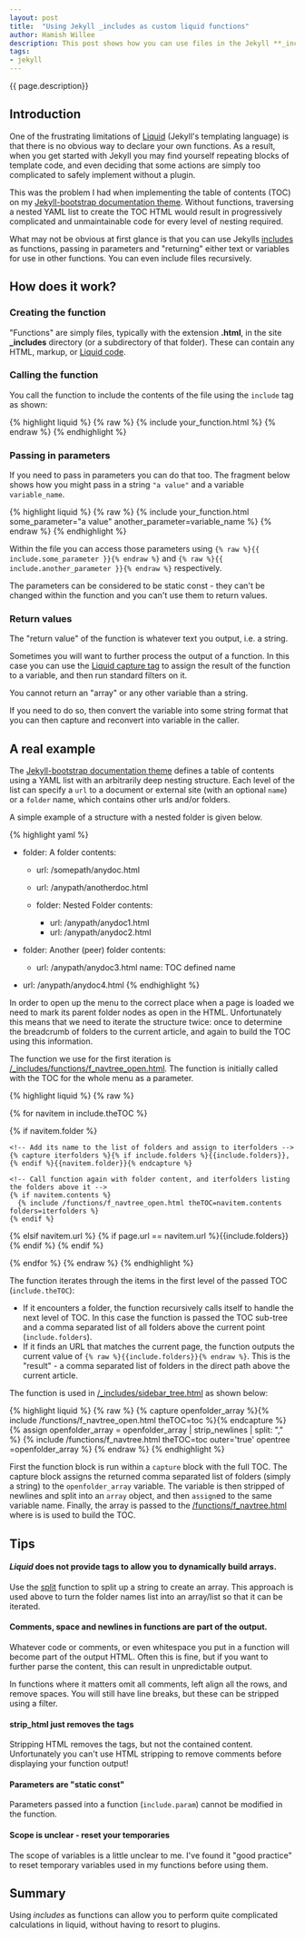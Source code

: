 ```yaml
---
layout: post
title:  "Using Jekyll _includes as custom liquid functions"
author: Hamish Willee
description: This post shows how you can use files in the Jekyll **_includes** directory to implement function-like behaviour. 
tags:
- jekyll
---
```


{{ page.description}}

## Introduction


One of the frustrating limitations of [Liquid](https://github.com/Shopify/liquid/wiki/Liquid-for-Designers) (Jekyll's templating language) is that there is no obvious way to declare your own functions. As a result, when you get started with Jekyll you may find yourself repeating blocks of template code, and even deciding that some actions are simply too complicated to safely implement without a plugin.

<div class="alert alert-success" role="alert"><p>This was the problem I had when implementing the table of contents (TOC) on my <a href="http://hamishwillee.github.io/jekyll-bootstrap-docsite/">Jekyll-bootstrap documentation theme</a>. Without functions, traversing a nested YAML list to create the TOC HTML would result in progressively complicated and unmaintainable code for every level of nesting required. </p></div>

What may not be obvious at first glance is that you can use Jekylls [includes](http://jekyllrb.com/docs/templates/#includes) as functions, passing in parameters and "returning" either text or variables for use in other functions. You can even include files recursively.


## How does it work?

### Creating the function

"Functions" are simply files, typically with the extension **.html**, in the site **_includes** directory (or a subdirectory of that folder). These can contain any HTML, markup, or [Liquid code](https://github.com/Shopify/liquid/wiki/Liquid-for-Designers).

### Calling the function

You call the function to include the contents of the file using the ```include``` tag as shown:

{% highlight liquid %}
{% raw %}
{% include your_function.html %}
{% endraw %}
{% endhighlight %}


### Passing in parameters

If you need to pass in parameters you can do that too. The fragment below shows how you might pass in a string ```"a value"``` and a variable ```variable_name```.

{% highlight liquid %}
{% raw %}
{% include your_function.html some_parameter="a value" another_parameter=variable_name %}
{% endraw %}
{% endhighlight %}

Within the file you can access those parameters using ```{% raw %}{{ include.some_parameter }}{% endraw %}``` and ```{% raw %}{{ include.another_parameter }}{% endraw %}``` respectively.

<div class="alert alert-success" role="alert"><p>The parameters can be considered to be static const - they can't be changed within the function and you can't use them to return values.</p></div>

### Return values

The "return value" of the function is whatever text you output, i.e. a string. 

Sometimes you will want to further process the output of a function. In this case you can use the [Liquid capture tag](https://github.com/Shopify/liquid/wiki/Liquid-for-Designers#variable-assignment) to assign the result of the function to a variable, and then run standard filters on it.

<div class="alert alert-success" role="alert"><p>You cannot return an "array" or any other variable than a string.</p> <p>If you need to do so, then convert the variable into some string format that you can then capture and reconvert into variable in the caller. </p></div>


## A real example

The [Jekyll-bootstrap documentation theme](http://hamishwillee.github.io/jekyll-bootstrap-docsite/) defines a table of contents using a YAML list with an arbitrarily deep nesting structure. Each level of the list can specify a ```url``` to a document or external site (with an optional ```name```) or a ```folder``` name, which contains other urls and/or folders.

A simple example of a structure with a nested folder is given below. 

{% highlight yaml %}
- folder: A folder
  contents:
   - url: /somepath/anydoc.html
   - url: /anypath/anotherdoc.html

   - folder: Nested Folder
     contents:
      - url: /anypath/anydoc1.html
      - url: /anypath/anydoc2.html


- folder: Another (peer) folder
  contents:
   - url: /anypath/anydoc3.html
     name: TOC defined name

- url: /anypath/anydoc4.html
{% endhighlight %} 

In order to open up the menu to the correct place when a page is loaded we need to mark its parent folder nodes as open in the HTML. Unfortunately this means that we need to iterate the structure twice: once to determine the breadcrumb of folders to the current article, and again to build the TOC using this information.

The function we use for the first iteration is [/_includes/functions/f_navtree_open.html](https://github.com/hamishwillee/jekyll-bootstrap-docsite/blob/gh-pages/_includes/functions/f_navtree_open.html). The function is initially called with the TOC for the whole menu as a parameter. 

{% highlight liquid %}
{% raw %}
<!-- Iterate all items at root level of the passed-in TOC -->
{% for navitem in include.theTOC %} 

  <!-- If item is a folder ... -->
  {% if navitem.folder %}

    <!-- Add its name to the list of folders and assign to iterfolders -->
    {% capture iterfolders %}{% if include.folders %}{{include.folders}},{% endif %}{{navitem.folder}}{% endcapture %} 

    <!-- Call function again with folder content, and iterfolders listing the folders above it -->  
    {% if navitem.contents %}
      {% include /functions/f_navtree_open.html theTOC=navitem.contents folders=iterfolders %} 
    {% endif %}

  <!-- If the item is an URL matching the current page, output the list of folders above it (passed in as include.folders) -->
  {% elsif navitem.url %}
    {% if page.url == navitem.url %}{{include.folders}}{% endif %} 
  {% endif %}

{% endfor %}
{% endraw %}
{% endhighlight %}

The function iterates through the items in the first level of the passed TOC (```include.theTOC```):

* If it encounters a folder, the function recursively calls itself to handle the next level of TOC. In this case the function is passed the TOC sub-tree and a comma separated list of all folders above the current point (```include.folders```).
* If it finds an URL that matches the current page, the function outputs the current value of ```{% raw %}{{include.folders}}{% endraw %}```. This is the "result" - a comma separated list of folders in the direct path above the current article.

The function is used in [/_includes/sidebar_tree.html](https://github.com/hamishwillee/jekyll-bootstrap-docsite/blob/gh-pages/_includes/sidebar_tree.html) as shown below:

{% highlight liquid %}
{% raw %}
{% capture openfolder_array %}{% include /functions/f_navtree_open.html theTOC=toc %}{% endcapture %}
{% assign openfolder_array = openfolder_array | strip_newlines | split: "," %}
{% include /functions/f_navtree.html theTOC=toc outer='true' opentree =openfolder_array %} 
{% endraw %}
{% endhighlight %}

First the function block is run within a ```capture``` block with the full TOC. The capture block assigns the returned comma separated list of folders (simply a string) to the ```openfolder_array``` variable. The variable is then stripped of newlines and split into an ```array``` object, and then ```assign```ed to the same variable name. Finally, the array is passed to the [/functions/f_navtree.html](https://github.com/hamishwillee/jekyll-bootstrap-docsite/blob/gh-pages/_includes/functions/f_navtree.html) where is is used to build the TOC.

## Tips

#### *Liquid* does not provide tags to allow you to dynamically build arrays. 

Use the [split](https://github.com/Shopify/liquid/wiki/Liquid-for-Designers#standard-filters) function to split up a string to create an array. This approach is used above to turn the folder names list into an array/list so that it can be iterated.

#### Comments, space and newlines in functions are part of the output. 

Whatever code or comments, or even whitespace you put in a function will become part of the output HTML. Often this is fine, but if you want to further parse the content, this can result in unpredictable output. 

In functions where it matters omit all comments, left align all the rows, and remove spaces. You will still have line breaks, but these can be stripped using a filter.


#### strip_html just removes the tags

Stripping HTML removes the tags, but not the contained content. Unfortunately you can't use HTML stripping to remove comments before displaying your function output!

#### Parameters are "static const"

Parameters passed into a function (```include.param```) cannot be modified in the function. 


#### Scope is unclear - reset your temporaries

The scope of variables is a little unclear to me. I've found it "good practice" to reset temporary variables used in my functions before using them.



## Summary

Using *includes* as functions can allow you to perform quite complicated calculations in liquid, without having to resort to plugins. 

